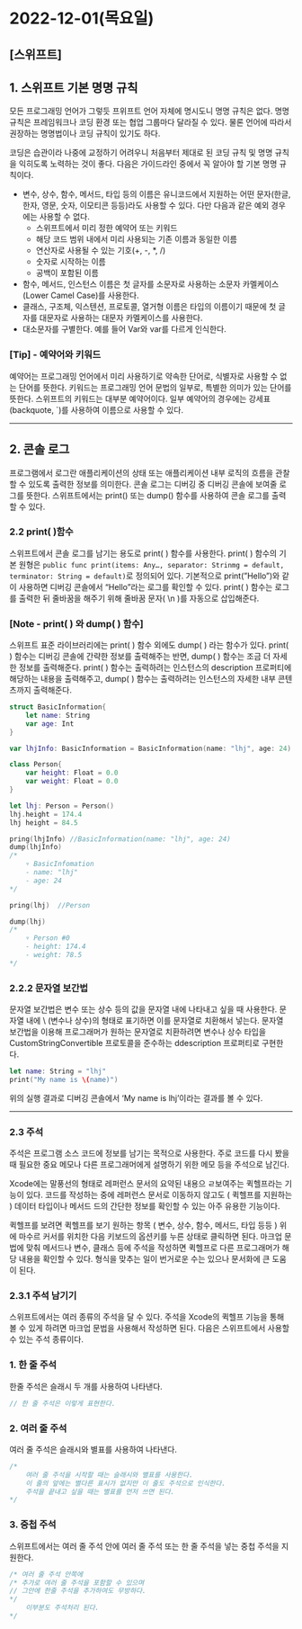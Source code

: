 # 2022-12-01(목요일)

## [스위프트]

## 1. 스위프트 기본 명명 규칙

모든 프로그래밍 언어가 그렇듯 프위프트 언어 자체에 명시도니 명명 규칙은 없다. 명명 규칙은 프레임워크나 코딩 환경 또는 협업 그룹마다 달라질 수 있다. 물론 언어에 따라서 권장하는 명명법이나 코딩 규칙이 있기도 하다.

코딩은 습관이라 나중에 교정하기 어려우니 처음부터 제대로 된 코딩 규칙 및 명명 규칙을 익히도록 노력하는 것이 좋다. 다음은 가이드라인 중에서 꼭 알아야 할 기본 명명 규칙이다.

- 변수, 상수, 함수, 메서드, 타입 등의 이름은 유니코드에서 지원하는 어떤 문자(한글, 한자, 영문, 숫자, 이모티콘 등등)라도 사용할 수 있다. 다만 다음과 같은 예외 경우에는 사용할 수 없다.
    - 스위프트에서 미리 정한 예약어 또는 키워드
    - 해당 코드 범위 내에서 미리 사용되는 기존 이름과 동일한 이름
    - 연산자로 사용될 수 있는 기호(+, -, *, /)
    - 숫자로 시작하는 이름
    - 공백이 포함된 이름
- 함수, 메서드, 인스턴스 이름은 첫 글자를 소문자로 사용하는 소문자 카멜케이스(Lower Camel Case)를 사용한다.
- 클래스, 구조체, 익스텐션, 프로토콜, 열거형 이름은 타입의 이름이기 때문에 첫 글자를 대문자로 사용하는 대문자 카멜케이스를 사용한다.
- 대소문자를 구별한다. 예를 들어 Var와 var를 다르게 인식한다.

### [Tip] - 예약어와 키워드

예약어는 프로그래밍 언어에서 미리 사용하기로 약속한 단어로, 식별자로 사용할 수 없는 단어를 뜻한다. 키워드는 프로그래밍 언어 문법의 일부로, 특별한 의미가 있는 단어를 뜻한다. 스위프트의 키워드는 대부분 예약어이다. 일부 예약어의 경우에는 강세표(backquote, `)를 사용하여 이름으로 사용할 수 있다.

---

## 2. 콘솔 로그

프로그램에서 로그란 애플리케이션의 상태 또는 애플리케이션 내부 로직의 흐름을 관찰할 수 있도록 출력한 정보를 의미한다. 콘솔 로그는 디버깅 중 디버깅 콘솔에 보여줄 로그를 뜻한다. 스위프트에서는 print() 또는 dump() 함수를 사용하여 콘솔 로그를 출력할 수 있다.

### 2.2 print( )함수

스위프트에서 콘솔 로그를 남기는 용도로 print( ) 함수를 사용한다. print( ) 함수의 기본 원형은 `public func print(items: Any…, separator: Strinmg = default, terminator: String = default)`로 정의되어 있다. 기본적으로 print(”Hello”)와 같이 사용하면 디버깅 콘솔에서 “Hello”라는 로그를 확인할 수 있다. print( ) 함수는 로그를 출력한 뒤 줄바꿈을 해주기 위해 줄바꿈 문자( \n )를 자동으로 삽입해준다.

### [Note - print( ) 와 dump( ) 함수]

스위프트 표준 라이브러리에는 print( ) 함수 외에도 dump( ) 라는 함수가 있다.  print( ) 함수는 디버깅 콘솔에 간략한 정보를 출력해주는 반면, dump( ) 함수는 조금 더 자세한 정보를 출력해준다. print( ) 함수는 출력하려는 인스턴스의 description 프로퍼티에 해당하는 내용을 출력해주고, dump( ) 함수는 출력하려는 인스턴스의 자세한 내부 콘텐츠까지 출력해준다.

```swift
struct BasicInformation{
	let name: String
	var age: Int
}

var lhjInfo: BasicInformation = BasicInformation(name: "lhj", age: 24)

class Person{
	var height: Float = 0.0
	var weight: Float = 0.0
}

let lhj: Person = Person()
lhj.height = 174.4
lhj height = 84.5

pring(lhjInfo) //BasicInformation(name: "lhj", age: 24)
dump(lhjInfo)
/*
	▿ BasicInfomation
	- name: "lhj"
	- age: 24
*/

pring(lhj)  //Person

dump(lhj)
/*
	▿ Person #0
	- height: 174.4
	- weight: 78.5
*/
```

### 2.2.2 문자열 보간법

문자열 보간법은 변수 또는 상수 등의 값을 문자열 내에 나타내고 싶을 때 사용한다. 문자열 내에 \ (변수나 상수)의 형태로 표기하면 이를 문자열로 치환해서 넣는다. 문자열 보간법을 이용해 프로그래머가 원하는 문자열로 치환하려면 변수나 상수 타입을 CustomStringConvertible 프로토콜을 준수하는 ddescription 프로퍼티로 구현한다.

```swift
let name: String = "lhj"
print("My name is \(name)")
```

위의 실행 결과로 디버깅 콘솔에서 ‘My name is lhj’이라는 결과를 볼 수 있다.

---

### 2.3 주석

주석은 프로그램 소스 코드에 정보를 남기는 목적으로 사용한다. 주로 코드를 다시 봤을 때 필요한 중요 메모나 다른 프로그래머에게 설명하기 위한 메모 등을 주석으로 남긴다.

Xcode에는 말풍선의 형태로 레퍼런스 문서의 요약된 내용으 ㄹ보여주는 퀵헬프라는 기능이 있다. 코드를 작성하는 중에 레퍼런스 문서로 이동하지 않고도 ( 퀵헬프를 지원하는 ) 데이터 타입이나 메서드 드의 간단한 정보를 확인할 수 있는 아주 유용한 기능이다.

퀵헬프를 보려면 퀵헬프를 보기 원하는 항목 ( 변수, 상수, 함수, 메서드, 타입 등등 ) 위에 마수르 커서를 위치한 다음 키보드의 옵션키를 누른 상태로 클릭하면 된다. 마크업 문법에 맞춰 메서드나 변수, 클래스 등에 주석을 작성하면 퀵헬프로 다른 프로그래머가 해당 내용을 확인할 수 있다. 형식을 맞추는 일이 번거로운 수는 있으나 문서화에 큰 도움이 된다.

### 2.3.1 주석 남기기

스위프트에서는 여러 종류의 주석을 달 수 있다. 주석을 Xcode의 퀵헬프 기능을 통해 볼 수 있게 하려면 마크업 문법을 사용해서 작성하면 된다. 다음은 스위프트에서 사용할 수 있는 주석 종류이다.

### 1. 한 줄 주석

한줄 주석은 슬래시 두 개를 사용하여 나타낸다.

```swift
// 한 줄 주석은 이렇게 표현한다.
```

### 2. 여러 줄 주석

여러 줄 주석은 슬래시와 별표를 사용하여 나타낸다.

```swift
/* 
	여러 줄 주석을 시작할 때는 슬래시와 별표를 사용한다.
	이 줄의 앞에는 별다른 표시가 없지만 이 줄도 주석으로 인식한다.
	주석을 끝내고 싶을 때는 별표를 먼저 쓰면 된다.
*/
```

### 3. 중첩 주석

스위프트에서는 여러 줄 주석 안에 여러 줄 주석 또는 한 줄 주석을 넣는 중첩 주석을 지원한다.

```swift
/* 여러 줄 주석 안쪽에
/* 추가로 여러 줄 주석을 포함할 수 있으며
// 그안에 한줄 주석을 추가하여도 무방하다.
*/
	이부분도 주석처리 된다.
*/
```